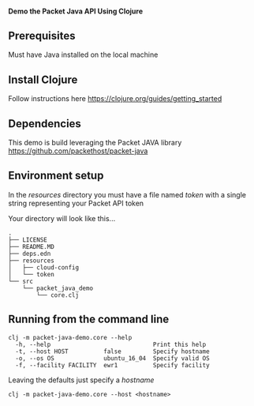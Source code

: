 #### Demo the Packet Java API Using Clojure

## Prerequisites

Must have Java installed on the local machine

## Install Clojure

Follow instructions here https://clojure.org/guides/getting_started


## Dependencies

This demo is build leveraging the Packet JAVA library https://github.com/packethost/packet-java

## Environment setup

In the _resources_ directory you must have a file named *token* with a single string representing your Packet API token

Your directory will look like this...

~~~
.
├── LICENSE
├── README.MD
├── deps.edn
├── resources
│   ├── cloud-config
│   └── token
└── src
    └── packet_java_demo
        └── core.clj
~~~
        

## Running from the command line

~~~
clj -m packet-java-demo.core --help
  -h, --help                             Print this help
  -t, --host HOST          false         Specify hostname
  -o, --os OS              ubuntu_16_04  Specify valid OS
  -f, --facility FACILITY  ewr1          Specify facility
~~~  

Leaving the defaults just specify a _hostname_
  
`clj -m packet-java-demo.core --host <hostname>`





